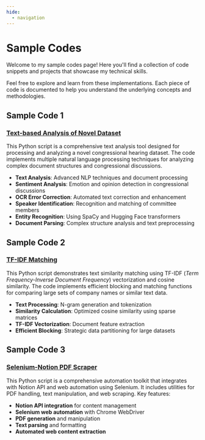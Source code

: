 ```yaml
---
hide:
  - navigation
---
```

# **Sample Codes**
Welcome to my sample codes page! Here you'll find a collection of code snippets and projects that showcase my technical skills.

Feel free to explore and learn from these implementations. Each piece of code is documented to help you understand the underlying concepts and methodologies.

## **Sample Code 1**
### [Text-based Analysis of Novel Dataset](text-based-codes.md)
This Python script is a comprehensive text analysis tool designed for processing and analyzing a novel congressional hearing dataset. The code implements multiple natural language processing techniques for analyzing complex document structures and congressional discussions.

- **Text Analysis**: Advanced NLP techniques and document processing
- **Sentiment Analysis**: Emotion and opinion detection in congressional discussions
- **OCR Error Correction**: Automated text correction and enhancement
- **Speaker Identification**: Recognition and matching of committee members
- **Entity Recognition**: Using SpaCy and Hugging Face transformers
- **Document Parsing**: Complex structure analysis and text preprocessing

## **Sample Code 2**
### [TF-IDF Matching](tfidf-sample.md)
This Python script demonstrates text similarity matching using TF-IDF (*Term Frequency-Inverse Document Frequency*) vectorization and cosine similarity. The code implements efficient blocking and matching functions for comparing large sets of company names or similar text data.

- **Text Processing**: N-gram generation and tokenization
- **Similarity Calculation**: Optimized cosine similarity using sparse matrices
- **TF-IDF Vectorization**: Document feature extraction
- **Efficient Blocking**: Strategic data partitioning for large datasets


## **Sample Code 3**
### [Selenium-Notion PDF Scraper](notion-sample.md)

This Python script is a comprehensive automation toolkit that integrates with Notion API and web automation using Selenium. It includes utilities for PDF handling, text manipulation, and web scraping. Key features:

- **Notion API integration** for content management
- **Selenium web automation** with Chrome WebDriver
- **PDF generation** and manipulation
- **Text parsing** and formatting
- **Automated web content extraction**

<!-- ## **Sample Code 4**
### [Factor Analysis of ETFs Using Bayesian Statistics and MCMC Regression](mcmc.md)

In this individual practical project, I analyzed the decade-long performance of Vanguard ETFs using Bayesian methods and MCMC regression. The project aimed to evaluate CAPM, FF3, FF5, and FF6 models to identify the most effective model for factor-based pricing analysis. By employing the Chib and Zeng method, I selected predictive risk factors from six options, streamlining the analysis by focusing on essential factors. Additionally, I enhanced factor models with characteristics-based analysis to understand the impact of ETF characteristics on returns, comparing linear slope factors. The project involved managing complex datasets with R programming to ensure efficient data manipulation and preparation for comprehensive model analysis. -->